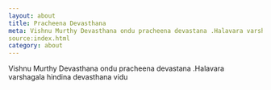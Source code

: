 ```yaml
---
layout: about
title: Pracheena Devasthana
meta: Vishnu Murthy Devasthana ondu pracheena devastana .Halavara varshagala hindina devasthana vidu
source:index.html
category: about
---
```




Vishnu Murthy Devasthana ondu pracheena devastana .Halavara varshagala hindina devasthana vidu